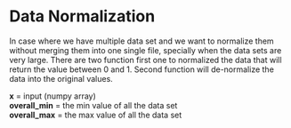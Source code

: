 # Data Normalization
In case where we have multiple data set and we want to normalize them without merging them into one single file, specially when the data sets are very large. There are two function first one to normalized the data that will return the value between 0 and 1. Second function will de-normalize the data into the original values.

**x** = input (numpy array) <br />
**overall_min** = the min value of all the data set <br />
**overall_max** = the max value of all the data set
